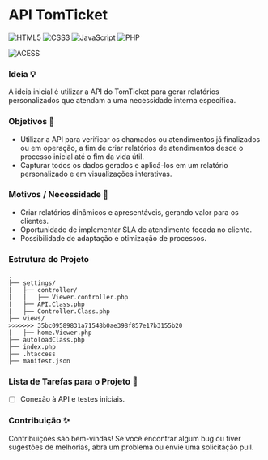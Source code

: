 # API TomTicket

![HTML5](https://img.shields.io/badge/HTML5-white?style=plastic&logo=html5) ![CSS3](https://img.shields.io/badge/CSS3-white?style=plastic&logo=css3&logoColor=%231572B6) ![JavaScript](https://img.shields.io/badge/JS-white?style=plastic&logo=javascript) ![PHP](https://img.shields.io/badge/PHP-white?style=plastic&logo=php) 

![ACESS](https://komarev.com/ghpvc/?username=PauloTIgit-github-username) 
 

### Ideia 💡

A ideia inicial é utilizar a API do TomTicket para gerar relatórios personalizados que atendam a uma necessidade interna específica.

### Objetivos 🎯
- Utilizar a API para verificar os chamados ou atendimentos já finalizados ou em operação, a fim de criar relatórios de atendimentos desde o processo inicial até o fim da vida útil.
- Capturar todos os dados gerados e aplicá-los em um relatório personalizado e em visualizações interativas.

### Motivos / Necessidade 🍒
- Criar relatórios dinâmicos e apresentáveis, gerando valor para os clientes.
- Oportunidade de implementar SLA de atendimento focada no cliente.
- Possibilidade de adaptação e otimização de processos.

### Estrutura do Projeto
``````````
.
├── settings/
|   ├── controller/
|   |   ├── Viewer.controller.php
|   ├── API.Class.php         
|   ├── Controller.Class.php   
├── views/
>>>>>>> 35bc09589831a71548b0ae398f857e17b3155b20
|   ├── home.Viewer.php
├── autoloadClass.php
├── index.php
├── .htaccess
├── manifest.json
``````````

### Lista de Tarefas para o Projeto 🍴
- [ ] Conexão à API e testes iniciais.

### Contribuição ✨
Contribuições são bem-vindas! Se você encontrar algum bug ou tiver sugestões de melhorias, abra um problema ou envie uma solicitação pull.
